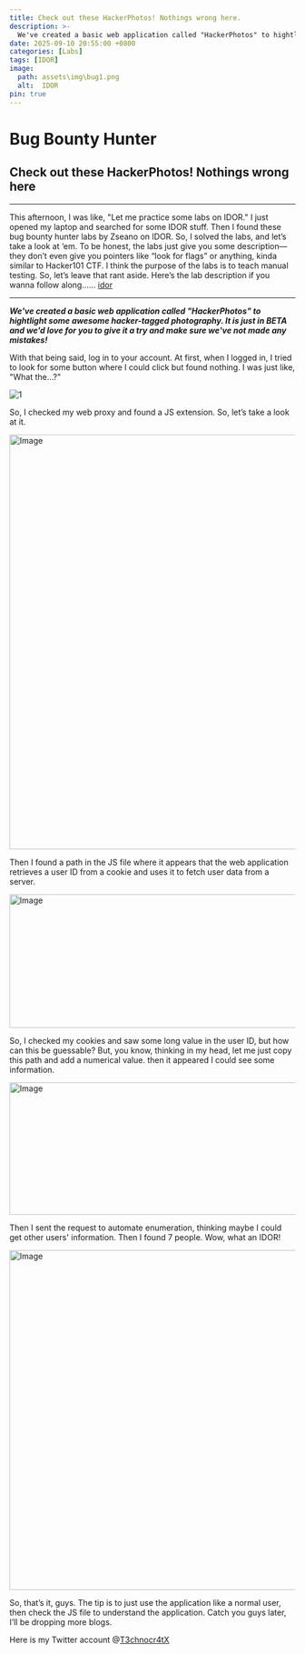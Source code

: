 ```yaml
---
title: Check out these HackerPhotos! Nothings wrong here.
description: >-
  We've created a basic web application called "HackerPhotos" to hightlight some awesome hacker-tagged photography. It is just in BETA and we'd love for you to give it a try and make sure we've not made any mistakes!
date: 2025-09-10 20:55:00 +0800
categories: [Labs]
tags: [IDOR]
image:
  path: assets\img\bug1.png
  alt:  IDOR
pin: true
---
```



# Bug Bounty Hunter
## Check out these HackerPhotos! Nothings wrong here

***
This afternoon, I was like, "Let me practice some labs on IDOR." I just opened my laptop and searched for some IDOR stuff. Then I found these bug bounty hunter labs by Zseano on IDOR. So, I solved the labs, and let’s take a look at ‘em. To be honest, the labs just give you some description—they don’t even give you pointers like “look for flags” or anything, kinda similar to Hacker101 CTF. I think the purpose of the labs is to teach manual testing. So, let’s leave that rant aside. Here’s the lab description if you wanna follow along...... [idor](https://www.bugbountyhunter.com/challenge?id=10)
***


**_We've created a basic web application called "HackerPhotos" to hightlight some awesome hacker-tagged photography. It is just in BETA and we'd love for you to give it a try and make sure we've not made any mistakes!_**


With that being said, log in to your account. At first, when I logged in, I tried to look for some button where I could click but found nothing. I was just like, "What the...?"

![1](https://github.com/user-attachments/assets/bf7a1d94-e207-40de-bbcf-6daf1aa85a19)

So, I checked my web proxy and found a JS extension. So, let’s take a look at it.

<img width="1212" height="730" alt="Image" src="https://github.com/user-attachments/assets/dd8df926-112e-43fe-8872-566babb07be7" />

Then I found a path in the JS file where it appears that the web application retrieves a user ID from a cookie and uses it to fetch user data from a server.

<img width="1366" height="235" alt="Image" src="https://github.com/user-attachments/assets/82b31b0e-a77c-40aa-aa7a-83a686533089" />

So, I checked my cookies and saw some long value in the user ID, but how can this be guessable?
But, you know, thinking in my head, let me just copy this path and add a numerical value. then it appeared I could see some information.

<img width="1366" height="233" alt="Image" src="https://github.com/user-attachments/assets/952056ea-aeb8-41d7-994a-1cc376cd96cd" />

Then I sent the request to automate enumeration, thinking maybe I could get other users' information. Then I found 7 people. Wow, what an IDOR!

<img width="991" height="598" alt="Image" src="https://github.com/user-attachments/assets/860679c8-ce19-4e07-b295-0401913daf10" />

So, that’s it, guys. The tip is to just use the application like a normal user, then check the JS file to understand the application.
Catch you guys later, I’ll be dropping more blogs.

Here is my Twitter account @[T3chnocr4tX](https://x.com/T3chnocr4tx)